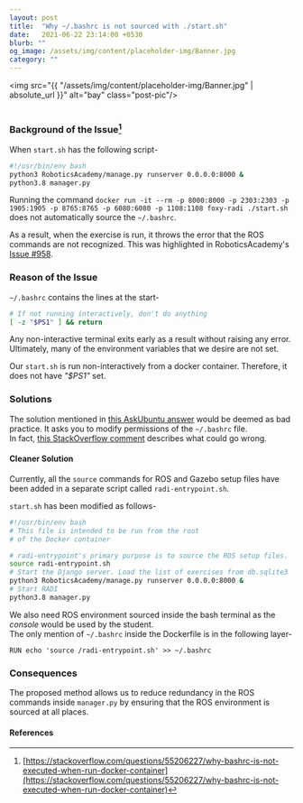 ```yaml
---
layout: post
title:  "Why ~/.bashrc is not sourced with ./start.sh"
date:   2021-06-22 23:14:00 +0530
blurb: ""
og_image: /assets/img/content/placeholder-img/Banner.jpg
category: ""
---
```


<img src="{{ "/assets/img/content/placeholder-img/Banner.jpg" | absolute_url }}" alt="bay" class="post-pic"/>
<br />
<br />

### Background of the Issue[^1]
When `start.sh` has the following script-
```sh
#!/usr/bin/env bash
python3 RoboticsAcademy/manage.py runserver 0.0.0.0:8000 &
python3.8 manager.py
```

Running the command `docker run -it --rm -p 8000:8000 -p 2303:2303 -p 1905:1905 -p 8765:8765 -p 6080:6080 -p 1108:1108 foxy-radi ./start.sh` does not automatically source the `~/.bashrc`.

As a result, when the exercise is run, it throws the error that the ROS commands are not recognized. This was highlighted in RoboticsAcademy's [Issue #958](https://github.com/JdeRobot/RoboticsAcademy/issues/958).

### Reason of the Issue
`~/.bashrc` contains the lines at the start-
```sh
# If not running interactively, don't do anything
[ -z "$PS1" ] && return
```
Any non-interactive terminal exits early as a result without raising any error. Ultimately, many of the environment variables that we desire are not set.

Our `start.sh` is run non-interactively from a docker container. Therefore, it does not have _"$PS1"_ set.

### Solutions
The solution mentioned in [this AskUbuntu answer](https://askubuntu.com/a/77053/771449) would be deemed as bad practice. It asks you to modify permissions of the `~/.bashrc` file.  
In fact, [this StackOverflow comment](https://stackoverflow.com/questions/55990383/correct-way-to-source-bashrc-for-non-interactive-shell#comment98634311_55990383) describes what could go wrong.

#### Cleaner Solution
Currently, all the `source` commands for ROS and Gazebo setup files have been added in a separate script called `radi-entrypoint.sh`.

`start.sh` has been modified as follows-
```sh
#!/usr/bin/env bash
# This file is intended to be run from the root
# of the Docker container

# radi-entrypoint's primary purpose is to source the ROS setup files.
source radi-entrypoint.sh
# Start the Django server. Load the list of exercises from db.sqlite3
python3 RoboticsAcademy/manage.py runserver 0.0.0.0:8000 &
# Start RADI
python3.8 manager.py
```

We also need ROS environment sourced inside the bash terminal as the _console_ would be used by the student.  
The only mention of `~/.bashrc` inside the Dockerfile is in the following layer-
```docker
RUN echo 'source /radi-entrypoint.sh' >> ~/.bashrc
```

### Consequences
The proposed method allows us to reduce redundancy in the ROS commands inside `manager.py` by ensuring that the ROS environment is sourced at all places.

#### References
[^1]: [https://stackoverflow.com/questions/55206227/why-bashrc-is-not-executed-when-run-docker-container](https://stackoverflow.com/questions/55206227/why-bashrc-is-not-executed-when-run-docker-container)